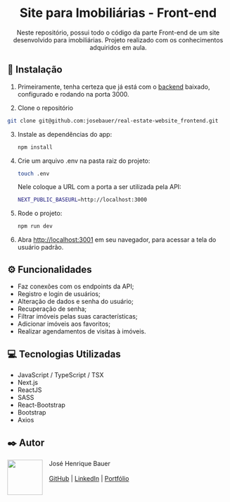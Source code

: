 <h1 align="center">Site para Imobiliárias - Front-end</h1>

<p align="center">Neste repositório, possui todo o código da parte Front-end de um site desenvolvido para imobiliárias. Projeto realizado com os conhecimentos adquiridos em aula.</p>

## 🚀 Instalação

1. Primeiramente, tenha certeza que já está com o <a href="https://github.com/josebauer/real-estate-website_backend">backend</a> baixado, configurado e rodando na porta 3000.

2. Clone o repositório
  ```bash
  git clone git@github.com:josebauer/real-estate-website_frontend.git
  ```

3. Instale as dependências do app:
   ```bash
   npm install
   ```

4. Crie um arquivo .env na pasta raiz do projeto:
   ```bash
   touch .env
   ```
   Nele coloque a URL com a porta a ser utilizada pela API:
   ```bash
   NEXT_PUBLIC_BASEURL=http://localhost:3000
   ```

6. Rode o projeto:
   ```bash
   npm run dev
   ```

8. Abra [http://localhost:3001](http://localhost:3001) em seu navegador, para acessar a tela do usuário padrão.
   
## ⚙️ Funcionalidades
- Faz conexões com os endpoints da API;
- Registro e login de usuários;
- Alteração de dados e senha do usuário;
- Recuperação de senha;
- Filtrar imóveis pelas suas características;
- Adicionar imóveis aos favoritos;
- Realizar agendamentos de visitas à imóveis.


## 💻 Tecnologias Utilizadas
- JavaScript / TypeScript / TSX
- Next.js
- ReactJS
- SASS
- React-Bootstrap
- Bootstrap
- Axios

  
## ✒️ Autor
<p>
  <img align=left margin=10 width=80 src="https://avatars.githubusercontent.com/u/104539756?v=4"/>
  <p>&nbsp&nbsp&nbspJosé Henrique Bauer<br><br>
  &nbsp&nbsp&nbsp<a href="https://github.com/josebauer">GitHub</a>&nbsp;|&nbsp;<a href="https://www.linkedin.com/in/jose-henrique-bauer">LinkedIn</a>&nbsp;|&nbsp;<a href="https://josebauer.com.br">Portfólio</a>
  </p>
